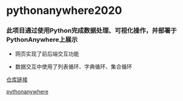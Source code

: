 # pythonanywhere2020

### 此项目通过使用Python完成数据处理、可视化操作，并部署于PythonAnywhere上展示

- 网页实现了前后端交互功能 


- 数据交互中使用了列表循环、字典循环、集合循环 


[仓库链接](https://github.com/LWYWinnie/pythonanywhere2020)

[pythonanywhere](http://lwinnie.pythonanywhere.com/)
